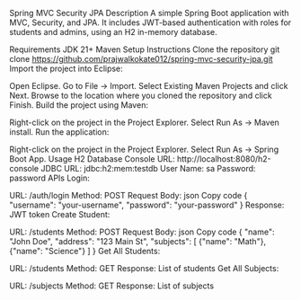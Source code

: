 Spring MVC Security JPA
Description
A simple Spring Boot application with MVC, Security, and JPA. It includes JWT-based authentication with roles for students and admins, using an H2 in-memory database.

Requirements
JDK 21+
Maven
Setup Instructions
Clone the repository
git clone  https://github.com/prajwalkokate012/spring-mvc-security-jpa.git
Import the project into Eclipse:

Open Eclipse.
Go to File -> Import.
Select Existing Maven Projects and click Next.
Browse to the location where you cloned the repository and click Finish.
Build the project using Maven:

Right-click on the project in the Project Explorer.
Select Run As -> Maven install.
Run the application:

Right-click on the project in the Project Explorer.
Select Run As -> Spring Boot App.
Usage
H2 Database Console
URL: http://localhost:8080/h2-console
JDBC URL: jdbc:h2:mem:testdb
User Name: sa
Password: password
APIs
Login:

URL: /auth/login
Method: POST
Request Body:
json
Copy code
{
    "username": "your-username",
    "password": "your-password"
}
Response: JWT token
Create Student:

URL: /students
Method: POST
Request Body:
json
Copy code
{
    "name": "John Doe",
    "address": "123 Main St",
    "subjects": [
        {"name": "Math"},
        {"name": "Science"}
    ]
}
Get All Students:

URL: /students
Method: GET
Response: List of students
Get All Subjects:

URL: /subjects
Method: GET
Response: List of subjects
